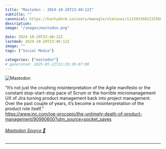 ```yaml
---
title: "Mastodon - 2024-10-29T23:40:12Z"
subtitle: ""
canonical: https://hachyderm.io/users/mweagle/statuses/113393350223256003
description:
image: "/images/mastodon.png"

date: 2024-10-29T23:40:12Z
lastmod: 2024-10-29T23:40:12Z
image: ""
tags: ["Social Media"]

categories: ["mastodon"]
# generated: 2025-05-22T22:29:20-07:00
---
```

![Mastodon](/images/mastodon.png)

<p>“It’s not just the crushing misinterpretation of the Agile manifesto or the constant stop-start-stop pace of Scrum or the horrible micromanagement UX of Jira turning product management back into project management. Over the past couple of years, it’s become a misinterpretation of the product role itself.”<br /><a href="https://www.inc.com/joe-procopio/the-untimely-death-of-product-management/90990600?utm_source=pocket_saves" target="_blank" rel="nofollow noopener noreferrer" translate="no"><span class="invisible">https://www.</span><span class="ellipsis">inc.com/joe-procopio/the-untim</span><span class="invisible">ely-death-of-product-management/90990600?utm_source=pocket_saves</span></a></p>


###### [Mastodon Source 🐘](https://hachyderm.io/@mweagle/113393350223256003)

___
